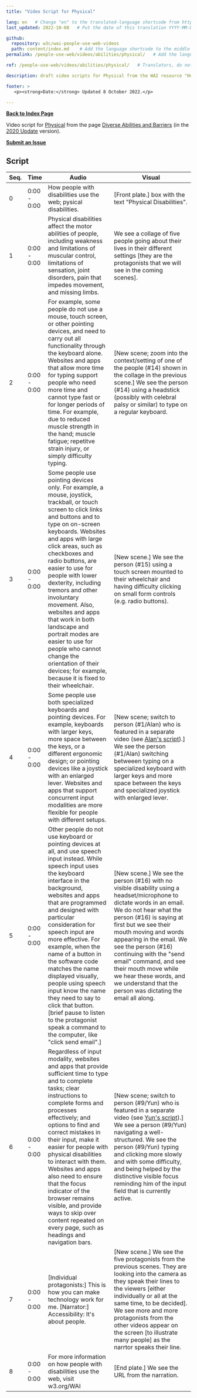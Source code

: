 ```yaml
---
title: "Video Script for Physical"

lang: en   # Change "en" to the translated-language shortcode from https://www.iana.org/assignments/language-subtag-registry/language-subtag-registry
last_updated: 2022-10-08   # Put the date of this translation YYYY-MM-DD (with month in the middle)

github:
  repository: w3c/wai-people-use-web-videos
  path: content/index.md    # Add the language shortcode to the middle of the filename, for example: content/index.fr.md
permalink: /people-use-web/videos/abilities/physical/   # Add the language shortcode to the end, with no slash at end, for example: /link/to/page/fr

ref: /people-use-web/videos/abilities/physical/   # Translators, do not change this

description: draft video scripts for Physical from the WAI resource "How People with Disabilities Use the Web"

footer: >
   <p><strong>Date:</strong> Updated 8 October 2022.</p>

---
```


**[Back to Index Page](../../)**

Video script for [Physical](https://deploy-preview-113--wai-people-use-web.netlify.app/people-use-web/abilities-barriers-physical/) from the page [Diverse Abilities and Barriers](https://deploy-preview-113--wai-people-use-web.netlify.app/people-use-web/abilities-barriers/) (in the [2020 Update](https://github.com/w3c/wai-people-use-web/wiki/Persona-development) version).

**[Submit an Issue](https://github.com/w3c/wai-people-use-web-videos/issues/new?title=[physical])**

## Script

| Seq. | Time | Audio | Visual |
| --- | --- | --- | --- |
| 0 | 0:00 - 0:00 | How people with disabilities use the web; pysical disabilities. | [Front plate.] box with the text "Physical Disabilities". |
| 1 | 0:00 - 0:00 | Physical disabilities affect the motor abilities of people, including weakness and limitations of muscular control, limitations of sensation, joint disorders, pain that impedes movement, and missing limbs. | We see a collage of five people going about their lives in their different settings [they are the protagonists that we will see in the coming scenes]. |
| 2 | 0:00 - 0:00 | For example, some people do not use a mouse, touch screen, or other pointing devices, and need to carry out all functionality through the keyboard alone. Websites and apps that allow more time for typing support people who need more time and cannot type fast or for longer periods of time. For example, due to reduced muscle strength in the hand; muscle fatigue; repetitve strain injury, or simply difficulty typing. | [New scene; zoom into the context/setting of one of the people (#14) shown in the collage in the previous scene.] We see the person (#14) using a headstick (possibly with celebral palsy or similar) to type on a regular keyboard. |
| 3 | 0:00 - 0:00 | Some people use pointing devices only. For example, a mouse, joystick, trackball, or touch screen to click links and buttons and to type on on-screen keyboards. Websites and apps with large click areas, such as checkboxes and radio buttons, are easier to use for people with lower dexterity, including tremors and other involuntary movement. Also, websites and apps that work in both landscape and portrait modes are easier to use for people who cannot change the orientation of their devices; for example, because it is fixed to their wheelchair.| [New scene.] We see the person (#15) using a touch screen mounted to their wheelchair and having difficulty clicking on small form controls (e.g. radio buttons). |
| 4 | 0:00 - 0:00 | Some people use both specialized keyboards and pointing devices. For example, keyboards with larger keys, more space between the keys, or a different ergonomic design; or pointing devices like a joystick with an enlarged lever. Websites and apps that support concurrent input modalities are more flexible for people with different setups. | [New scene; switch to person (#1/Alan) who is featured in a separate video (see [Alan's script](https://wai-people-use-web-videos.netlify.app/people-use-web/videos/stories/alan/)).] We see the person (#1/Alan) switching betweeen typing on a specialized keyboard with larger keys and more space between the keys and specialized joystick with enlarged lever. |
| 5 | 0:00 - 0:00 | Other people do not use keyboard or pointing devices at all, and use speech input instead. While speech input uses the keyboard interface in the background, websites and apps that are programmed and designed with particular consideration for speech input are more effective. For example, when the name of a button in the software code matches the name displayed visually, people using speech input know the name they need to say to click that button. [brief pause to listen to the protagonist speak a command to the computer, like "click send email".] | [New scene.] We see the person (#16) with no visible disability using a headset/microphone to dictate words in an email. We do not hear what the person (#16) is saying at first but we see their mouth moving and words appearing in the email. We see the person (#16) continuing with the "send email" command, and see their mouth move while we hear these words, and we understand that the person was dictating the email all along. |
| 6 | 0:00 - 0:00 | Regardless of input modality, websites and apps that provide sufficient time to type and to complete tasks; clear instructions to complete forms and processes effectively; and options to find and correct mistakes in their input, make it easier for people with physical disabilities to interact with them. Websites and apps also need to ensure that the focus indicator of the browser remains visible, and provide ways to skip over content repeated on every page, such as headings and navigation bars. | [New scene; switch to person (#9/Yun) who is featured in a separate video (see [Yun's script](https://wai-people-use-web-videos.netlify.app/people-use-web/videos/stories/yun/)).] We see a person (#9/Yun) navigating a well-structured. We see the person (#9/Yun) typing and clicking more slowly and with some difficulty, and being helped by the distinctive visible focus reminding him of the input field that is currently active. |
| 7 | 0:00 - 0:00 | [Individual protagonists:] This is how you can make technology work for me. [Narrator:] Accessibility: It's about people. | [New scene.] We see the five protagonists from the previous scenes. They are looking into the camera as they speak their lines to the viewers [either individually or all at the same time, to be decided]. We see more and more protagonists from the other videos appear on the screen [to illustrate many people] as the narrtor speaks their line. |
| 8 | 0:00 - 0:00 | For more information on how people with disabilities use the web, visit w3.org/WAI | [End plate.] We see the URL from the narration. |

